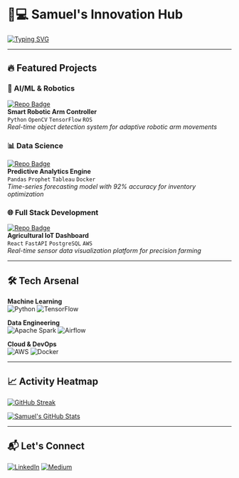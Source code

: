 # 👨💻 Samuel's Innovation Hub

[![Typing SVG](https://readme-typing-svg.herokuapp.com?font=Fira+Code&size=22&duration=2800&color=2AA889&center=true&vCenter=true&width=1000&lines=Building+Intelligent+Systems+🧠;Transforming+Data+into+Decisions+📊;Crafting+Scalable+Solutions+🚀)](https://git.io/typing-svg)

---

## 🔥 Featured Projects

### 🤖 AI/ML & Robotics
[![Repo Badge](https://img.shields.io/badge/🤖-Robot_Arm_Control_ML-2AA889?style=flat-square&logo=python)](https://github.com/your-repo-link)  
**Smart Robotic Arm Controller**  
`Python` `OpenCV` `TensorFlow` `ROS`  
*Real-time object detection system for adaptive robotic arm movements*

### 📊 Data Science
[![Repo Badge](https://img.shields.io/badge/📈-Supply_Chain_Forecasting-2AA889?style=flat-square&logo=jupyter)](https://github.com/your-repo-link)  
**Predictive Analytics Engine**  
`Pandas` `Prophet` `Tableau` `Docker`  
*Time-series forecasting model with 92% accuracy for inventory optimization*

### 🌐 Full Stack Development
[![Repo Badge](https://img.shields.io/badge/🌍-FarmTech_Dashboard-2AA889?style=flat-square&logo=react)](https://github.com/your-repo-link)  
**Agricultural IoT Dashboard**  
`React` `FastAPI` `PostgreSQL` `AWS`  
*Real-time sensor data visualization platform for precision farming*

---

## 🛠️ Tech Arsenal

**Machine Learning**  
![Python](https://img.shields.io/badge/Python-Expert-3776AB?logo=python) ![TensorFlow](https://img.shields.io/badge/TensorFlow-Advanced-FF6F00?logo=tensorflow)

**Data Engineering**  
![Apache Spark](https://img.shields.io/badge/Spark-Intermediate-E25A1C?logo=apachespark) ![Airflow](https://img.shields.io/badge/Airflow-Intermediate-017CEE?logo=apacheairflow)

**Cloud & DevOps**  
![AWS](https://img.shields.io/badge/AWS-EC2/S3/Lambda-FF9900?logo=amazonaws) ![Docker](https://img.shields.io/badge/Docker-Expert-2496ED?logo=docker)

---

## 📈 Activity Heatmap

[![GitHub Streak](https://streak-stats.demolab.com?user=GboyeStack-Robotics-ML-Engineer&theme=vue-dark&border_radius=6&date_format=j%20M%5B%20Y%5D)](https://git.io/streak-stats)

[![Samuel's GitHub Stats](https://github-readme-stats.vercel.app/api?username=GboyeStack-Robotics-ML-Engineer&show_icons=true&theme=vue-dark&hide_title=true)](https://github.com/anuraghazra/github-readme-stats)

---

## 📬 Let's Connect
[![LinkedIn](https://img.shields.io/badge/Let's_Collab-%230077B5.svg?logo=linkedin&logoColor=white)](your-linkedin)
[![Medium](https://img.shields.io/badge/Read_My_Tech_Blog-%23000000.svg?logo=medium&logoColor=white)](your-blog)
